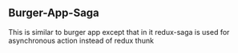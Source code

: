 ## Burger-App-Saga
This is similar to burger app except that in it redux-saga is used for asynchronous action instead of redux thunk
